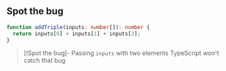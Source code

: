 

## Spot the bug

```typescript
function addTriple(inputs: number[]): number {
  return inputs[0] + inputs[1] + inputs[2];
}
```

>[!Spot the bug]-
>Passing `inputs` with two elements
>TypeScript won't catch that bug

